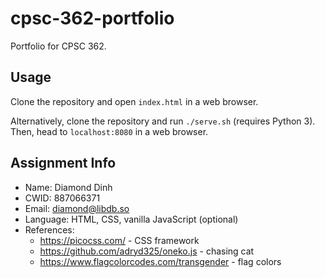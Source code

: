 # cpsc-362-portfolio

Portfolio for CPSC 362.

## Usage

Clone the repository and open `index.html` in a web browser.

Alternatively, clone the repository and run `./serve.sh` (requires Python 3).
Then, head to `localhost:8080` in a web browser.

## Assignment Info

- Name: Diamond Dinh
- CWID: 887066371
- Email: diamond@libdb.so
- Language: HTML, CSS, vanilla JavaScript (optional)
- References:
  - https://picocss.com/ - CSS framework
  - https://github.com/adryd325/oneko.js - chasing cat
  - https://www.flagcolorcodes.com/transgender - flag colors
